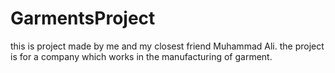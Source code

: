 # GarmentsProject
this is project made by me and my closest friend Muhammad Ali. the project is for a company which works in the manufacturing of garment.
